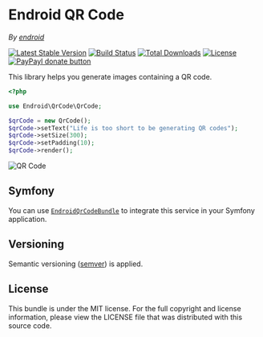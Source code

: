 Endroid QR Code
==============

*By [endroid](http://endroid.nl/)*

[![Latest Stable Version](http://img.shields.io/packagist/v/endroid/qrcode.svg)](https://packagist.org/packages/endroid/qrcode)
[![Build Status](http://img.shields.io/travis/endroid/QrCode.svg)](http://travis-ci.org/endroid/QrCode)
[![Total Downloads](http://img.shields.io/packagist/dt/endroid/qrcode.svg)](https://packagist.org/packages/endroid/qrcode)
[![License](http://img.shields.io/packagist/l/endroid/qrcode.svg)](https://packagist.org/packages/endroid/qrcode)
[![PayPayl donate button](http://img.shields.io/badge/paypal-donate-orange.svg)](https://www.paypal.com/cgi-bin/webscr?cmd=_s-xclick&hosted_button_id=RGH86QN825TWN "Keep me off the streets")

This library helps you generate images containing a QR code.

```php
<?php

use Endroid\QrCode\QrCode;

$qrCode = new QrCode();
$qrCode->setText("Life is too short to be generating QR codes");
$qrCode->setSize(300);
$qrCode->setPadding(10);
$qrCode->render();
```

![QR Code](http://endroid.nl/qrcode/Life%20is%20too%20short%20to%20be%20generating%20QR%20codes.png)

## Symfony

You can use [`EndroidQrCodeBundle`](https://github.com/endroid/EndroidQrCodeBundle) to integrate this service in your Symfony application.

## Versioning

Semantic versioning ([semver](http://semver.org/)) is applied.

## License

This bundle is under the MIT license. For the full copyright and license information, please view the LICENSE file that
was distributed with this source code.
